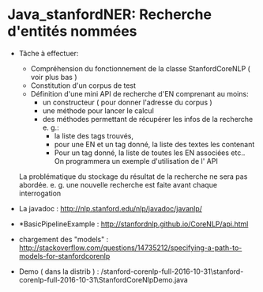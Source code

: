 # Java_stanfordNER: Recherche d'entités nommées   

- Tâche à effectuer: 
     - Compréhension du fonctionnement de la classe StanfordCoreNLP ( voir plus bas )
     - Constitution d'un corpus de test
     - Définition d'une mini  API de recherche d'EN comprenant au moins:
        - un constructeur ( pour donner l'adresse du corpus )
        - une méthode pour lancer le calcul
        - des méthodes permettant de récupérer les infos de la recherche e. g.:
            * la liste des tags trouvés, 
            * pour une EN et un tag donné, la liste des textes les contenant
            * Pour un tag donné, la liste de toutes les EN associées
        etc..
    On programmera un exemple d'utilisation de l' API 
    
    
    La problématique du stockage du résultat de la recherche ne sera pas abordée.
    e. g. une nouvelle recherche est faite avant chaque interrogation


- La javadoc : http://nlp.stanford.edu/nlp/javadoc/javanlp/
- *BasicPipelineExample : http://stanfordnlp.github.io/CoreNLP/api.html
- chargement des "models" : http://stackoverflow.com/questions/14735212/specifying-a-path-to-models-for-stanfordcorenlp
- Demo ( dans la distrib ) : <yourdistrib>/stanford-corenlp-full-2016-10-31\stanford-corenlp-full-2016-10-31\StanfordCoreNlpDemo.java
